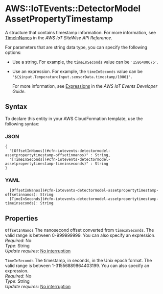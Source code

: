 # AWS::IoTEvents::DetectorModel AssetPropertyTimestamp<a name="aws-properties-iotevents-detectormodel-assetpropertytimestamp"></a>

A structure that contains timestamp information\. For more information, see [TimeInNanos](https://docs.aws.amazon.com/iot-sitewise/latest/APIReference/API_TimeInNanos.html) in the *AWS IoT SiteWise API Reference*\.

For parameters that are string data type, you can specify the following options:
+ Use a string\. For example, the `timeInSeconds` value can be `'1586400675'`\.
+ Use an expression\. For example, the `timeInSeconds` value can be `'${$input.TemperatureInput.sensorData.timestamp/1000}'`\.

  For more information, see [Expressions](https://docs.aws.amazon.com/iotevents/latest/developerguide/iotevents-expressions.html) in the *AWS IoT Events Developer Guide*\.

## Syntax<a name="aws-properties-iotevents-detectormodel-assetpropertytimestamp-syntax"></a>

To declare this entity in your AWS CloudFormation template, use the following syntax:

### JSON<a name="aws-properties-iotevents-detectormodel-assetpropertytimestamp-syntax.json"></a>

```
{
  "[OffsetInNanos](#cfn-iotevents-detectormodel-assetpropertytimestamp-offsetinnanos)" : String,
  "[TimeInSeconds](#cfn-iotevents-detectormodel-assetpropertytimestamp-timeinseconds)" : String
}
```

### YAML<a name="aws-properties-iotevents-detectormodel-assetpropertytimestamp-syntax.yaml"></a>

```
  [OffsetInNanos](#cfn-iotevents-detectormodel-assetpropertytimestamp-offsetinnanos): String
  [TimeInSeconds](#cfn-iotevents-detectormodel-assetpropertytimestamp-timeinseconds): String
```

## Properties<a name="aws-properties-iotevents-detectormodel-assetpropertytimestamp-properties"></a>

`OffsetInNanos`  <a name="cfn-iotevents-detectormodel-assetpropertytimestamp-offsetinnanos"></a>
The nanosecond offset converted from `timeInSeconds`\. The valid range is between 0\-999999999\. You can also specify an expression\.  
*Required*: No  
*Type*: String  
*Update requires*: [No interruption](https://docs.aws.amazon.com/AWSCloudFormation/latest/UserGuide/using-cfn-updating-stacks-update-behaviors.html#update-no-interrupt)

`TimeInSeconds`  <a name="cfn-iotevents-detectormodel-assetpropertytimestamp-timeinseconds"></a>
The timestamp, in seconds, in the Unix epoch format\. The valid range is between 1\-31556889864403199\. You can also specify an expression\.  
*Required*: No  
*Type*: String  
*Update requires*: [No interruption](https://docs.aws.amazon.com/AWSCloudFormation/latest/UserGuide/using-cfn-updating-stacks-update-behaviors.html#update-no-interrupt)